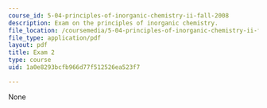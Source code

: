 ```yaml
---
course_id: 5-04-principles-of-inorganic-chemistry-ii-fall-2008
description: Exam on the principles of inorganic chemistry.
file_location: /coursemedia/5-04-principles-of-inorganic-chemistry-ii-fall-2008/1a0e8293bcfb966d77f512526ea523f7_exam2.pdf
file_type: application/pdf
layout: pdf
title: Exam 2
type: course
uid: 1a0e8293bcfb966d77f512526ea523f7

---
```

None